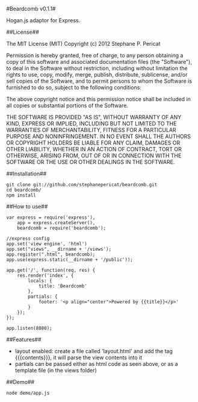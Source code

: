 #Beardcomb v0.1.1#

Hogan.js adaptor for Express.

##License##

The MIT License (MIT)
Copyright (c) 2012 Stephane P. Pericat

Permission is hereby granted, free of charge, to any person obtaining a copy of this software and associated documentation files (the "Software"), to deal in the Software without restriction, including without limitation the rights to use, copy, modify, merge, publish, distribute, sublicense, and/or sell copies of the Software, and to permit persons to whom the Software is furnished to do so, subject to the following conditions:

The above copyright notice and this permission notice shall be included in all copies or substantial portions of the Software.

THE SOFTWARE IS PROVIDED "AS IS", WITHOUT WARRANTY OF ANY KIND, EXPRESS OR IMPLIED, INCLUDING BUT NOT LIMITED TO THE WARRANTIES OF MERCHANTABILITY, FITNESS FOR A PARTICULAR PURPOSE AND NONINFRINGEMENT. IN NO EVENT SHALL THE AUTHORS OR COPYRIGHT HOLDERS BE LIABLE FOR ANY CLAIM, DAMAGES OR OTHER LIABILITY, WHETHER IN AN ACTION OF CONTRACT, TORT OR OTHERWISE, ARISING FROM, OUT OF OR IN CONNECTION WITH THE SOFTWARE OR THE USE OR OTHER DEALINGS IN THE SOFTWARE.

##Installation##

    git clone git://github.com/stephanepericat/beardcomb.git
    cd beardcomb/
    npm install
    
##How to use##

    var express = require('express'),
        app = express.createServer(),
        beardcomb = require('beardcomb');
    
    //express config
    app.set('view engine', 'html')
    app.set("views", __dirname + '/views');
    app.register(".html", beardcomb);
    app.use(express.static(__dirname + '/public'));

    app.get('/', function(req, res) {
        res.render('index', {
            locals: {
                title: 'Beardcomb'
            },
            partials: {
                footer: '<p align="center">Powered by {{title}}</p>'
            }
        });    
    });

    app.listen(8080);

##Features##

- layout enabled: create a file called 'layout.html' and add the tag {{{contents}}}, it will parse the view contents into it
- partials can be passed either as html code as seen above, or as a template file (in the views folder)

##Demo##

    node demo/app.js

